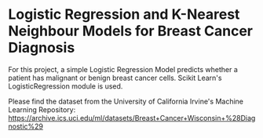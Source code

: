 # Logistic Regression and K-Nearest Neighbour Models for Breast Cancer Diagnosis

For this project, a simple Logistic Regression Model predicts whether a patient has malignant or benign breast cancer cells. Scikit Learn's LogisticRegression module is used.

Please find the dataset from the University of California Irvine's Machine Learning Repository: https://archive.ics.uci.edu/ml/datasets/Breast+Cancer+Wisconsin+%28Diagnostic%29
